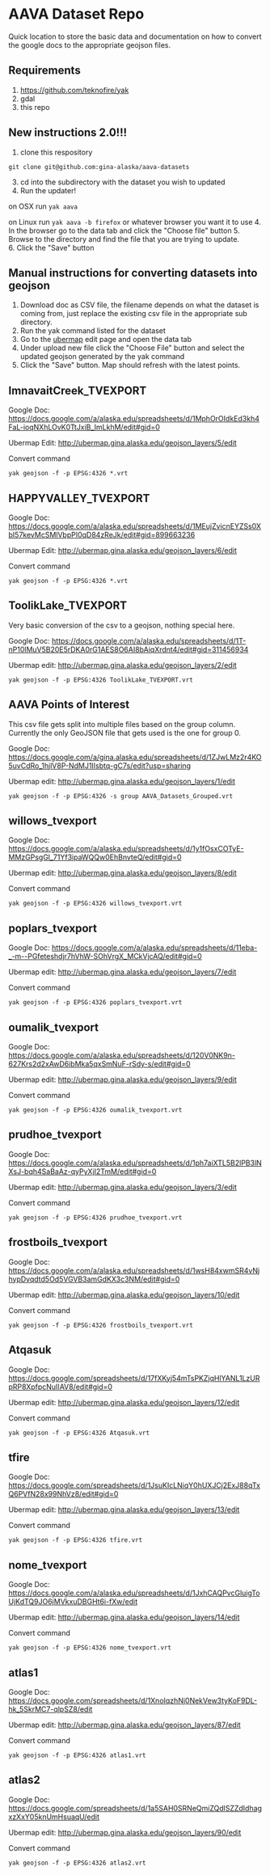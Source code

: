 # AAVA Dataset Repo

Quick location to store the basic data and documentation on how to convert the google docs to the appropriate geojson files.

## Requirements

1. https://github.com/teknofire/yak
2. gdal
3. this repo

## New instructions 2.0!!!

1. clone this respository
  
  `git clone git@github.com:gina-alaska/aava-datasets`

3. cd into the subdirectory with the dataset you wish to updated
3. Run the updater!
  
  on OSX run `yak aava`

  on Linux run `yak aava -b firefox` or whatever browser you want it to use
4. In the browser go to the data tab and click the "Choose file" button
5. Browse to the directory and find the file that you are trying to update.  
6. Click the "Save" button

## Manual instructions for converting datasets into geojson

1. Download doc as CSV file, the filename depends on what the dataset is coming from, just replace the existing csv file in the appropriate sub directory.
2. Run the yak command listed for the dataset
3. Go to the [ubermap](http://ubermap.gina.alaska.edu/) edit page and open the data tab
4. Under upload new file click the "Choose File" button and select the updated geojson generated by the yak command
5. Click the "Save" button.  Map should refresh with the latest points.

## ImnavaitCreek_TVEXPORT

Google Doc: https://docs.google.com/a/alaska.edu/spreadsheets/d/1MphOrOIdkEd3kh4FaL-ioqNXhLOvK0TtJxiB_ImLkhM/edit#gid=0

Ubermap Edit: http://ubermap.gina.alaska.edu/geojson_layers/5/edit

Convert command

    yak geojson -f -p EPSG:4326 *.vrt  

## HAPPYVALLEY_TVEXPORT

Google Doc: https://docs.google.com/a/alaska.edu/spreadsheets/d/1MEujZvicnEYZSs0XbI57kevMcSMlVbpPI0qD84zReJk/edit#gid=899663236

Ubermap Edit: http://ubermap.gina.alaska.edu/geojson_layers/6/edit

Convert command

    yak geojson -f -p EPSG:4326 *.vrt

## ToolikLake_TVEXPORT

Very basic conversion of the csv to a geojson, nothing special here.

Google Doc: https://docs.google.com/a/alaska.edu/spreadsheets/d/1T-nP10lMuV5B20E5rDKA0rG1AES8O6AI8bAiqXrdnt4/edit#gid=311456934

Ubermap edit: http://ubermap.gina.alaska.edu/geojson_layers/2/edit

    yak geojson -f -p EPSG:4326 ToolikLake_TVEXPORT.vrt

## AAVA Points of Interest

This csv file gets split into multiple files based on the group column.  Currently the only GeoJSON file that gets used is the one for group 0.

Google Doc: https://docs.google.com/a/gina.alaska.edu/spreadsheets/d/1ZJwLMz2r4KO5uvCdRo_1hjlV8P-NdMJ1IIsbtq-gC7s/edit?usp=sharing

Ubermap edit: http://ubermap.gina.alaska.edu/geojson_layers/1/edit

    yak geojson -f -p EPSG:4326 -s group AAVA_Datasets_Grouped.vrt

## willows_tvexport

Google Doc: https://docs.google.com/a/alaska.edu/spreadsheets/d/1y1fOsxCOTyE-MMzGPsgGl_71Yf3ipaWQQw0EhBnvteQ/edit#gid=0

Ubermap edit: http://ubermap.gina.alaska.edu/geojson_layers/8/edit

Convert command

    yak geojson -f -p EPSG:4326 willows_tvexport.vrt

## poplars_tvexport

Google Doc: https://docs.google.com/a/alaska.edu/spreadsheets/d/11eba-_-m--PGfeteshdjr7hVhW-SOhVrgX_MCkVjcAQ/edit#gid=0

Ubermap edit: http://ubermap.gina.alaska.edu/geojson_layers/7/edit

Convert command

    yak geojson -f -p EPSG:4326 poplars_tvexport.vrt

## oumalik_tvexport

Google Doc: https://docs.google.com/a/alaska.edu/spreadsheets/d/120V0NK9n-627Krs2d2xAwD6ibMka5qxSmNuF-rSdy-s/edit#gid=0

Ubermap edit: http://ubermap.gina.alaska.edu/geojson_layers/9/edit

Convert command

    yak geojson -f -p EPSG:4326 oumalik_tvexport.vrt

## prudhoe_tvexport

Google Doc: https://docs.google.com/a/alaska.edu/spreadsheets/d/1ph7aiXTL5B2lPB3lNXsJ-bqh4SaBaAz-qyPyXjI2TmM/edit#gid=0

Ubermap edit: http://ubermap.gina.alaska.edu/geojson_layers/3/edit

Convert command

    yak geojson -f -p EPSG:4326 prudhoe_tvexport.vrt

## frostboils_tvexport

Google Doc: https://docs.google.com/a/alaska.edu/spreadsheets/d/1wsH84xwmSR4vNjhypDvqdtd5Od5VGVB3amGdKX3c3NM/edit#gid=0

Ubermap edit: http://ubermap.gina.alaska.edu/geojson_layers/10/edit

Convert command

    yak geojson -f -p EPSG:4326 frostboils_tvexport.vrt

## Atqasuk

Google Doc: https://docs.google.com/spreadsheets/d/17fXKyj54mTsPKZjqHlYANL1LzURpRP8XpfpcNuIIAV8/edit#gid=0

Ubermap edit: http://ubermap.gina.alaska.edu/geojson_layers/12/edit

Convert command

    yak geojson -f -p EPSG:4326 Atqasuk.vrt

## tfire

Google Doc: https://docs.google.com/spreadsheets/d/1JsuKIcLNiqY0hUXJCj2ExJ88qTxQ6PVfN28x99NhVz8/edit#gid=0

Ubermap edit: http://ubermap.gina.alaska.edu/geojson_layers/13/edit

Convert command

    yak geojson -f -p EPSG:4326 tfire.vrt


## nome_tvexport

Google Doc: https://docs.google.com/a/alaska.edu/spreadsheets/d/1JxhCAQPvcGluigToUjKdTQ9JO6jMVkxuDBGHt6i-fXw/edit

Ubermap edit: http://ubermap.gina.alaska.edu/geojson_layers/14/edit

Convert command

    yak geojson -f -p EPSG:4326 nome_tvexport.vrt

## atlas1

Google Doc: https://docs.google.com/spreadsheets/d/1XnoIqzhNj0NekVew3tyKoF9DL-hk_5SkrMC7-qlpSZ8/edit

Ubermap edit: http://ubermap.gina.alaska.edu/geojson_layers/87/edit

Convert command

    yak geojson -f -p EPSG:4326 atlas1.vrt


## atlas2

Google Doc: https://docs.google.com/spreadsheets/d/1a5SAH0SRNeQmiZQdlSZZdIdhagxzXxY05knUmHsuaqU/edit

Ubermap edit: http://ubermap.gina.alaska.edu/geojson_layers/90/edit

Convert command

    yak geojson -f -p EPSG:4326 atlas2.vrt
